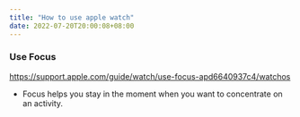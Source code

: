 ```yaml
---
title: "How to use apple watch"
date: 2022-07-20T20:00:08+08:00
---
```


### Use Focus

https://support.apple.com/guide/watch/use-focus-apd6640937c4/watchos

- Focus helps you stay in the moment when you want to concentrate on an activity.